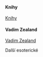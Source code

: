 ﻿<meta charset="UTF-8">

#### Knihy

[Knihy](https://mega.nz/#F!F7ACBSzb!oQ_JGa7lSjs31wiYMdhClA)

#### Vadim Zealand

[Vadim Zealand](https://drive.google.com/drive/folders/0B9kFGOWyGNcpenAyd3UzT3BBQ28)


Další esoterické
